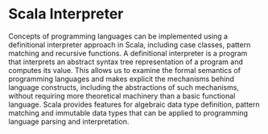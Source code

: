 # Scala Interpreter

Concepts of programming languages can be implemented using a definitional interpreter approach in Scala, including case classes, pattern matching and recursive functions.
A definitional interpreter is a program that interprets an abstract syntax tree representation of a program and computes its value. This allows us to examine the formal semantics of programming languages and makes explicit the mechanisms behind language constructs, including the abstractions of such mechanisms, without requiring more theoretical machinery than a basic functional language. Scala provides features for algebraic data type definition, pattern matching and immutable data types that can be applied to programming language parsing and interpretation.
